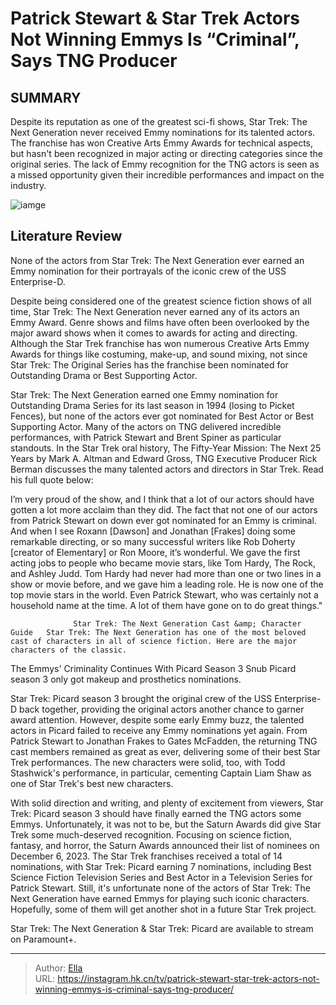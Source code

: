 # Patrick Stewart &amp; Star Trek Actors Not Winning Emmys Is “Criminal”, Says TNG Producer


## SUMMARY 



  Despite its reputation as one of the greatest sci-fi shows, Star Trek: The Next Generation never received Emmy nominations for its talented actors.   The franchise has won Creative Arts Emmy Awards for technical aspects, but hasn&#39;t been recognized in major acting or directing categories since the original series.   The lack of Emmy recognition for the TNG actors is seen as a missed opportunity given their incredible performances and impact on the industry.  

![iamge](https://static1.srcdn.com/wordpress/wp-content/uploads/2022/09/picard-season-3-tng-reunion-movies-crime-fix.jpg)

## Literature Review
None of the actors from Star Trek: The Next Generation ever earned an Emmy nomination for their portrayals of the iconic crew of the USS Enterprise-D.




Despite being considered one of the greatest science fiction shows of all time, Star Trek: The Next Generation never earned any of its actors an Emmy Award. Genre shows and films have often been overlooked by the major award shows when it comes to awards for acting and directing. Although the Star Trek franchise has won numerous Creative Arts Emmy Awards for things like costuming, make-up, and sound mixing, not since Star Trek: The Original Series has the franchise been nominated for Outstanding Drama or Best Supporting Actor.




Star Trek: The Next Generation earned one Emmy nomination for Outstanding Drama Series for its last season in 1994 (losing to Picket Fences), but none of the actors ever got nominated for Best Actor or Best Supporting Actor. Many of the actors on TNG delivered incredible performances, with Patrick Stewart and Brent Spiner as particular standouts. In the Star Trek oral history, The Fifty-Year Mission: The Next 25 Years by Mark A. Altman and Edward Gross, TNG Executive Producer Rick Berman discusses the many talented actors and directors in Star Trek. Read his full quote below:


I’m very proud of the show, and I think that a lot of our actors should have gotten a lot more acclaim than they did. The fact that not one of our actors from Patrick Stewart on down ever got nominated for an Emmy is criminal. And when I see Roxann [Dawson] and Jonathan [Frakes] doing some remarkable directing, or so many successful writers like Rob Doherty [creator of Elementary] or Ron Moore, it’s wonderful. We gave the first acting jobs to people who became movie stars, like Tom Hardy, The Rock, and Ashley Judd. Tom Hardy had never had more than one or two lines in a show or movie before, and we gave him a leading role. He is now one of the top movie stars in the world. Even Patrick Stewart, who was certainly not a household name at the time. A lot of them have gone on to do great things.&#34;





                  Star Trek: The Next Generation Cast &amp; Character Guide   Star Trek: The Next Generation has one of the most beloved cast of characters in all of science fiction. Here are the major characters of the classic.    


 The Emmys&#39; Criminality Continues With Picard Season 3 Snub 
Picard season 3 only got makeup and prosthetics nominations.
         

Star Trek: Picard season 3 brought the original crew of the USS Enterprise-D back together, providing the original actors another chance to garner award attention. However, despite some early Emmy buzz, the talented actors in Picard failed to receive any Emmy nominations yet again. From Patrick Stewart to Jonathan Frakes to Gates McFadden, the returning TNG cast members remained as great as ever, delivering some of their best Star Trek performances. The new characters were solid, too, with Todd Stashwick&#39;s performance, in particular, cementing Captain Liam Shaw as one of Star Trek&#39;s best new characters.




With solid direction and writing, and plenty of excitement from viewers, Star Trek: Picard season 3 should have finally earned the TNG actors some Emmys. Unfortunately, it was not to be, but the Saturn Awards did give Star Trek some much-deserved recognition. Focusing on science fiction, fantasy, and horror, the Saturn Awards announced their list of nominees on December 6, 2023. The Star Trek franchises received a total of 14 nominations, with Star Trek: Picard earning 7 nominations, including Best Science Fiction Television Series and Best Actor in a Television Series for Patrick Stewart. Still, it&#39;s unfortunate none of the actors of Star Trek: The Next Generation have earned Emmys for playing such iconic characters. Hopefully, some of them will get another shot in a future Star Trek project.



Star Trek: The Next Generation &amp; Star Trek: Picard are available to stream on Paramount&#43;.









---

> Author: [Ella](https://instagram.hk.cn/)  
> URL: https://instagram.hk.cn/tv/patrick-stewart-star-trek-actors-not-winning-emmys-is-criminal-says-tng-producer/  

